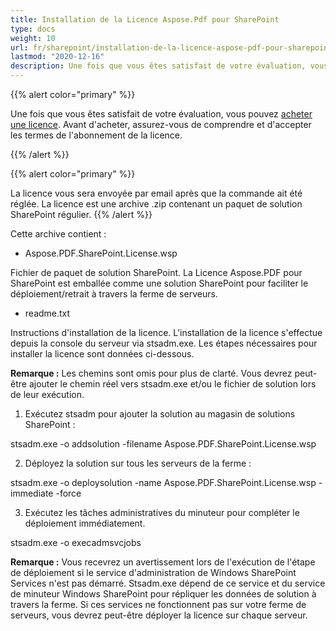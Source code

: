 ```yaml
---
title: Installation de la Licence Aspose.Pdf pour SharePoint
type: docs
weight: 10
url: fr/sharepoint/installation-de-la-licence-aspose-pdf-pour-sharepoint/
lastmod: "2020-12-16"
description: Une fois que vous êtes satisfait de votre évaluation, vous pouvez acheter une licence pour l'API PDF SharePoint et suivre les instructions d'installation pour l'appliquer.
---
```


{{% alert color="primary" %}}

Une fois que vous êtes satisfait de votre évaluation, vous pouvez [acheter une licence](https://purchase.aspose.com/buy). Avant d'acheter, assurez-vous de comprendre et d'accepter les termes de l'abonnement de la licence.

{{% /alert %}}

{{% alert color="primary" %}}

La licence vous sera envoyée par email après que la commande ait été réglée. La licence est une archive .zip contenant un paquet de solution SharePoint régulier.
{{% /alert %}}

Cette archive contient :

- Aspose.PDF.SharePoint.License.wsp

Fichier de paquet de solution SharePoint. La Licence Aspose.PDF pour SharePoint est emballée comme une solution SharePoint pour faciliter le déploiement/retrait à travers la ferme de serveurs.

- readme.txt

Instructions d'installation de la licence.
 L'installation de la licence s'effectue depuis la console du serveur via stsadm.exe. Les étapes nécessaires pour installer la licence sont données ci-dessous.

**Remarque :** Les chemins sont omis pour plus de clarté. Vous devrez peut-être ajouter le chemin réel vers stsadm.exe et/ou le fichier de solution lors de leur exécution.

1. Exécutez stsadm pour ajouter la solution au magasin de solutions SharePoint :

stsadm.exe -o addsolution -filename Aspose.PDF.SharePoint.License.wsp

2. Déployez la solution sur tous les serveurs de la ferme :

stsadm.exe -o deploysolution -name Aspose.PDF.SharePoint.License.wsp -immediate -force

3. Exécutez les tâches administratives du minuteur pour compléter le déploiement immédiatement.

stsadm.exe -o execadmsvcjobs

**Remarque :** Vous recevrez un avertissement lors de l'exécution de l'étape de déploiement si le service d'administration de Windows SharePoint Services n'est pas démarré. Stsadm.exe dépend de ce service et du service de minuteur Windows SharePoint pour répliquer les données de solution à travers la ferme. Si ces services ne fonctionnent pas sur votre ferme de serveurs, vous devrez peut-être déployer la licence sur chaque serveur.
